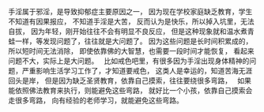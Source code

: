 手淫属于邪淫，是导致抑郁症主要原因之一，
因为现在学校家庭缺乏教育，学生不知道有因果报应，
不知道手淫是大苦，
反而认为是快乐，所以掉入坑里，无法自拔，
因为年轻，刚开始往往不会有明显不良反应，
但是这种现象就和温水煮青蛙一样，等发现问题了，往往就是大问题了。
因为这些问题是长时间积累成的，所以短时间无法消除，
即使依靠佛的大智慧，也需要一段时间才能恢复，
看起来问题不大，实际上是大问题。
&nbsp;
比如戒色吧里，有很多因为手淫出现身体精神的问题，严重影响生活学习工作了，才知道要戒色，
这类人是幸运的，知道苦海无涯回头是岸，
但是因为缺乏圣贤教育，依靠自己摸索，往往要绕很多弯路，
&nbsp;
如果能依照佛法教育来执行，则能避免这些弯路，
就好比一个小孩，依靠自己摸索会走很多弯路，
向有经验的老师学习，就能避免这些弯路。
